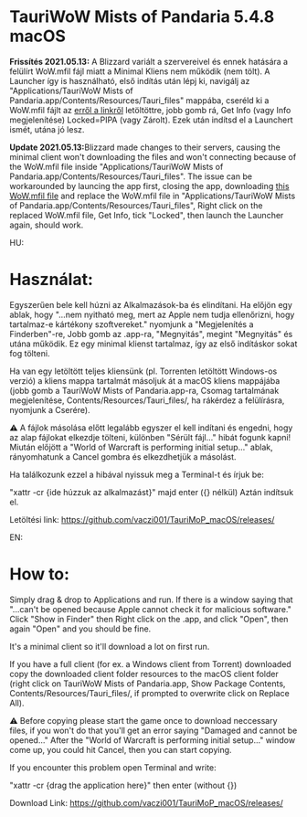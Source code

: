 # TauriWoW Mists of Pandaria 5.4.8 macOS

<b>Frissítés 2021.05.13:</b> A Blizzard variált a szervereivel és ennek hatására a felülírt WoW.mfil fájl miatt a Minimal Kliens nem működik (nem tölt). A Launcher így is használható, első indítás után lépj ki, navigálj az "Applications/TauriWoW Mists of Pandaria.app/Contents/Resources/Tauri_files" mappába, cseréld ki a WoW.mfil fájlt az <a href=http://devil.tauri.hu/~aithne/WoW.mfil>erről a linkről</a> letöltöttre, jobb gomb rá, Get Info (vagy Info megjelenítése) Locked=PIPA (vagy Zárolt). Ezek után indítsd el a Launchert ismét, utána jó lesz. 



<b>Update 2021.05.13:</b>Blizzard made changes to their servers, causing the minimal client won't downloading the files and won't connecting because of the WoW.mfil file inside "Applications/TauriWoW Mists of Pandaria.app/Contents/Resources/Tauri_files". The issue can be workarounded by launcing the app first, closing the app, downloading <a href=http://devil.tauri.hu/~aithne/WoW.mfil>this WoW.mfil file</a> and replace the WoW.mfil file in "Applications/TauriWoW Mists of Pandaria.app/Contents/Resources/Tauri_files", Right click on the replaced WoW.mfil file, Get Info, tick "Locked", then launch the Launcher again, should work.

HU:
# Használat:
Egyszerűen bele kell húzni az Alkalmazások-ba és elindítani.
Ha előjön egy ablak, hogy "...nem nyitható meg, mert az Apple nem tudja ellenőrizni, hogy tartalmaz-e kártékony szoftvereket." nyomjunk a "Megjelenítés a Finderben"-re, Jobb gomb az .app-ra, "Megnyitás", megint "Megnyitás" és utána működik.
Ez egy minimal klienst tartalmaz, így az első indításkor sokat fog tölteni.

Ha van egy letöltött teljes kliensünk (pl. Torrenten letöltött Windows-os verzió) a kliens mappa tartalmát másoljuk át a macOS kliens mappájába (jobb gomb a TauriWoW Mists of Pandaria.app-ra, Csomag tartalmának megjelenítése, Contents/Resources/Tauri_files/, ha rákérdez a felülírásra, nyomjunk a Cserére).
 
 ⚠️ A fájlok másolása előtt legalább egyszer el kell indítani és engedni, hogy az alap fájlokat elkezdje tölteni, különben "Sérült fájl..." hibát fogunk kapni! Miután előjött a "World of Warcraft is performing initial setup..." ablak, rányomhatunk a Cancel gombra és elkezdhetjük a másolást.
 
 Ha találkozunk ezzel a hibával nyissuk meg a Terminal-t és írjuk be:
 
 "xattr -cr {ide húzzuk az alkalmazást}" majd enter ({} nélkül)
 Aztán indítsuk el. 

Letöltési link: https://github.com/vaczi001/TauriMoP_macOS/releases/

EN:
# How to:
Simply drag & drop to Applications and run.
If there is a window saying that "...can't be opened because Apple cannot check it for malicious software." Click "Show in Finder" then Right click on the .app, and click "Open", then again "Open" and you should be fine.

It's a minimal client so it'll download a lot on first run.

If you have a full client (for ex. a Windows client from Torrent) downloaded copy the downloaded client folder resources to the macOS client folder (right click on TauriWoW Mists of Pandaria.app, Show Package Contents, Contents/Resources/Tauri_files/, if prompted to overwrite click on Replace All).

⚠️ Before copying please start the game once to download neccessary files, if you won't do that you'll get an error saying "Damaged and cannot be opened..." After the "World of Warcraft is performing initial setup..." window come up, you could hit Cancel, then you can start copying.

If you encounter this problem open Terminal and write:

"xattr -cr {drag the application here}" then enter (without {})

Download Link: https://github.com/vaczi001/TauriMoP_macOS/releases/
